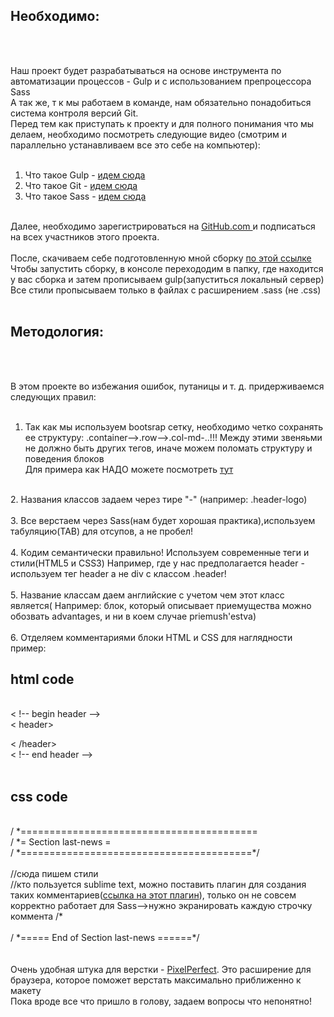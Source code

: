 
<h2>Необходимо: </h2><br>
<br>

Наш проект будет разрабатываться на основе инструмента по автоматизации процессов - Gulp и с использованием препроцессора Sass  <br>
А так же, т к мы работаем в команде, нам обязательно понадобиться система контроля версий Git.
<br>
Перед тем как приступать к проекту и для полного понимания что мы делаем, необходимо посмотреть следующие видео (смотрим и параллельно устанавливаем все это себе на компьютер): <br>
<br>

1. Что такое Gulp - <a href="http://webdesign-master.ru/blog/tools/2016-03-09-gulp-beginners.html">идем сюда</a><br>
2. Что такое Git - <a href="https://geekbrains.ru/courses/66">идем сюда</a><br>
3. Что такое Sass - <a href="http://webdesign-master.ru/blog/tools/2016-06-04-sass.html">идем сюда</a><br>
<br>
Далее, необходимо зарегистрироваться на <a href="http//gitHub.com ">GitHub.com </a> и подписаться на всех участников этого проекта. <br>
<br>
После, скачиваем себе подготовленную мной сборку <a href="">по этой ссылке</a> 	<br>
Чтобы запустить сборку, в консоле перехододим в папку, где находится у вас сборка и затем прописываем gulp(запуститься локальный сервер) <br>
Все стили пропысываем только в файлах с расширением .sass (не .css) <br>

<br>

<h2>Методология: </h2><br>
<br>

В этом проекте во избежания ошибок, путаницы и т. д. придерживаемся следующих правил: <br>
<br>
1. Так как мы используем bootsrap сетку, необходимо четко сохранять ее структуру: .container-->.row-->.col-md-..!!! Между этими звеняьми не должно быть других тегов, иначе можем поломать структуру и поведения блоков <br>
Для примера как НАДО можете посмотреть  <a href="https://landing.fxopen.com/forex-accounts/">тут</a> <br>
<br>
2. Названия классов задаем через тире "-" (например: .header-logo) <br>
<br>
3. Все верстаем через Sass(нам будет хорошая практика),используем табуляцию(TAB) для отсупов, а не пробел! <br>
<br>
4. Кодим семантически правильно! Используем современные теги и стили(HTML5 и CSS3) Например, где у нас предполагается header - используем тег header а не div с классом .header! <br>
<br>
5. Название классам даем английские с учетом чем этот класс является( Например: блок, который описывает приемущества можно обозвать advantages, и ни в коем случае priemush'estva) <br>
<br>
6. Отделяем комментариями блоки HTML и CSS для наглядности<br>
пример: <br>
<h2>html code</h2> <br>
< !-- begin header --> <br>
< header> <br>
	
< /header> <br>
< !-- end header --> <br>
<br>
<h2>css code</h2> <br>
/ *========================================= <br>
/ *=            Section last-news          = <br>
/ *========================================*/ <br>
<br>
//сюда пишем стили<br>
//кто пользуется sublime text, можно поставить плагин для создания таких комментариев(<a href="https://packagecontrol.io/packages/Comment-Snippets">ссылка на этот плагин</a>), только он не совсем корректно работает для Sass-->нужно экранировать каждую строчку коммента /* <br>
<br>
/ *=====  End of Section last-news  ======*/ <br>
<br>
<br>
Очень удобная штука для верстки - <a href="http://zencoder.ru/web-development/pixel-perfect/">PixelPerfect</a>. Это расширение для браузера, которое поможет верстать максимально приближенно к макету <br>
Пока вроде все что пришло в голову, задаем вопросы что непонятно!


